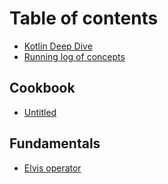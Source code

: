 # Table of contents

* [Kotlin Deep Dive](README.md)
* [Running log of concepts](running-log-of-concepts.md)

## Cookbook

* [Untitled](cookbook/untitled.md)

## Fundamentals

* [Elvis operator](fundamentals/elvis-operator.md)

